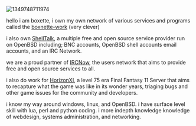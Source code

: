 ![1349748711974](https://i.pinimg.com/originals/c1/a0/b9/c1a0b935463016b652b6d155d4366ed3.jpg)


hello i am boxette, i own my own network of various services and programs called the [boxnette-work](https://boxnette.com) (very clever)


i also own [ShellTalk](https://shelltalk.net/), a multiple free and open source service provider run on OpenBSD including; BNC accounts, OpenBSD shell accounts
email accounts, and an IRC Network. 

we are a proud partner of [IRCNow](https://ircnow.org/), the users network that aims to provide free and open source services to all.


i also do work for [HorizonXI](https://horizonxi.com/), a level 75 era Final Fantasy 11 Server that aims to recapture what the game was like in its wonder years,
triaging bugs and other game issues for the community and developers.

i know my way around windows, linux, and OpenBSD. 
i have surface level skill with lua, perl and python coding. 
i more indepth knowledge knowledge of webdesign, systems administration, and networking.
